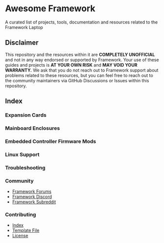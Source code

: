 # Awesome Framework
A curated list of projects, tools, documentation and resources related to the Framework Laptop

## Disclaimer
This repository and the resources within it are **COMPLETELY UNOFFICIAL** and not in any way endorsed
or supported by Framework. Your use of these guides and projects is **AT YOUR OWN RISK** and 
**MAY VOID YOUR WARRANTY.** We ask that you do not reach out to Framework support about problems related
to these resources, but you can feel free to reach out to the community maintainers via 
GitHub Discussions or Issues within this repository.

## Index

### Expansion Cards

### Mainboard Enclosures

### Embedded Controller Firmware Mods

### Linux Support

### Troubleshooting

### Community
- [Framework Forums](https://community.frame.work)
- [Framework Discord](https://discord.com/invite/Framework)
- [Framework Subreddit](https://reddit.com/r/framework)


### Contributing
- [Index](/contributing/index.md)
- [Template File](/contributing/template.md)
- [License](/LICENSE)

